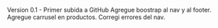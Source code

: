 Version 0.1 - Primer subida a GitHub
Agregue boostrap al nav y al footer.
Agregue carrusel en productos. 
Corregi errores del nav.

